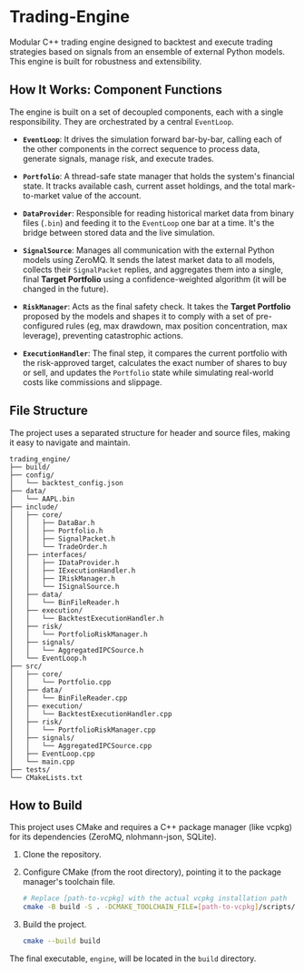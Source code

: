 # Trading-Engine

Modular C++ trading engine designed to backtest and execute trading strategies based on signals from an ensemble of external Python models. This engine is built for robustness and extensibility.

## How It Works: Component Functions
The engine is built on a set of decoupled components, each with a single responsibility. They are orchestrated by a central `EventLoop`.

* **`EventLoop`**: It drives the simulation forward bar-by-bar, calling each of the other components in the correct sequence to process data, generate signals, manage risk, and execute trades.

* **`Portfolio`**: A thread-safe state manager that holds the system's financial state. It tracks available cash, current asset holdings, and the total mark-to-market value of the account.

* **`DataProvider`**: Responsible for reading historical market data from binary files (`.bin`) and feeding it to the `EventLoop` one bar at a time. It's the bridge between stored data and the live simulation.

* **`SignalSource`**: Manages all communication with the external Python models using ZeroMQ. It sends the latest market data to all models, collects their `SignalPacket` replies, and aggregates them into a single, final **Target Portfolio** using a confidence-weighted algorithm (it will be changed in the future).

* **`RiskManager`**: Acts as the final safety check. It takes the **Target Portfolio** proposed by the models and shapes it to comply with a set of pre-configured rules (eg, max drawdown, max position concentration, max leverage), preventing catastrophic actions.

* **`ExecutionHandler`**: The final step, it compares the current portfolio with the risk-approved target, calculates the exact number of shares to buy or sell, and updates the `Portfolio` state while simulating real-world costs like commissions and slippage.

## File Structure
The project uses a separated structure for header and source files, making it easy to navigate and maintain.

```
trading_engine/
├── build/
├── config/
│   └── backtest_config.json
├── data/
│   └── AAPL.bin
├── include/
│   ├── core/
│   │   ├── DataBar.h
│   │   ├── Portfolio.h
│   │   ├── SignalPacket.h
│   │   └── TradeOrder.h
│   ├── interfaces/
│   │   ├── IDataProvider.h
│   │   ├── IExecutionHandler.h
│   │   ├── IRiskManager.h
│   │   └── ISignalSource.h
│   ├── data/
│   │   └── BinFileReader.h
│   ├── execution/
│   │   └── BacktestExecutionHandler.h
│   ├── risk/
│   │   └── PortfolioRiskManager.h
│   ├── signals/
│   │   └── AggregatedIPCSource.h
│   └── EventLoop.h
├── src/
│   ├── core/
│   │   └── Portfolio.cpp
│   ├── data/
│   │   └── BinFileReader.cpp
│   ├── execution/
│   │   └── BacktestExecutionHandler.cpp
│   ├── risk/
│   │   └── PortfolioRiskManager.cpp
│   ├── signals/
│   │   └── AggregatedIPCSource.cpp
│   ├── EventLoop.cpp
│   └── main.cpp
├── tests/
└── CMakeLists.txt
```

## How to Build
This project uses CMake and requires a C++ package manager (like vcpkg) for its dependencies (ZeroMQ, nlohmann-json, SQLite).

1.  Clone the repository.

2.  Configure CMake (from the root directory), pointing it to the package manager's toolchain file.
    ```bash
    # Replace [path-to-vcpkg] with the actual vcpkg installation path
    cmake -B build -S . -DCMAKE_TOOLCHAIN_FILE=[path-to-vcpkg]/scripts/buildsystems/vcpkg.cmake
    ```

3.  Build the project.
    ```bash
    cmake --build build
    ```

The final executable, `engine`, will be located in the `build` directory.